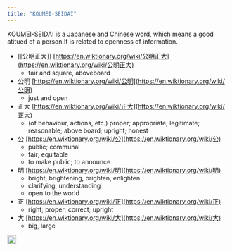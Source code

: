 ```yaml
---
title: "KOUMEI-SEIDAI"
---
```


KOUMEI-SEIDAI is a Japanese and Chinese word, which means a good atitued of a person.It is related to openness of information.

- [[公明正大]] [https://en.wiktionary.org/wiki/公明正大](https://en.wiktionary.org/wiki/公明正大)
    - fair and square, aboveboard
- 公明 [https://en.wiktionary.org/wiki/公明](https://en.wiktionary.org/wiki/公明)
    - just and open
- 正大 [https://en.wiktionary.org/wiki/正大](https://en.wiktionary.org/wiki/正大)
    - (of behaviour, actions, etc.) proper; appropriate; legitimate; reasonable; above board; upright; honest
- 公 [https://en.wiktionary.org/wiki/公](https://en.wiktionary.org/wiki/公)
    - public; communal
    - fair; equitable
    - to make public; to announce
- 明 [https://en.wiktionary.org/wiki/明](https://en.wiktionary.org/wiki/明)
    - bright, brightening, brighten, enlighten
    - clarifying, understanding
    - open to the world
- 正 [https://en.wiktionary.org/wiki/正](https://en.wiktionary.org/wiki/正)
    - right; proper; correct; upright
- 大 [https://en.wiktionary.org/wiki/大](https://en.wiktionary.org/wiki/大)
    - big, large

<img src='https://scrapbox.io/api/pages/nishio/en/icon' alt='en.icon' height="19.5"/>
